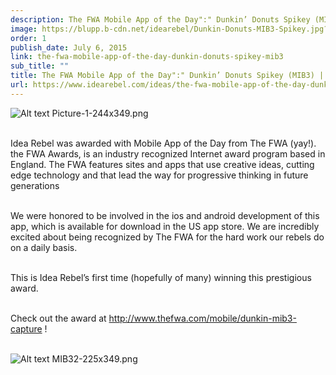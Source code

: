 ```yaml
---
description: The FWA Mobile App of the Day":" Dunkin’ Donuts Spikey (MIB3)
image: https://blupp.b-cdn.net/idearebel/Dunkin-Donuts-MIB3-Spikey.jpg?quality=80&width=800
order: 1
publish_date: July 6, 2015
link: the-fwa-mobile-app-of-the-day-dunkin-donuts-spikey-mib3
sub_title: ""
title: The FWA Mobile App of the Day":" Dunkin’ Donuts Spikey (MIB3) | Idea Rebel
url: https://www.idearebel.com/ideas/the-fwa-mobile-app-of-the-day-dunkin-donuts-spikey-mib3/
---
```

![Alt text](https://blupp.b-cdn.net/idearebel/Picture-1-244x349.png?quality=80&width=800?quality=80&width=800 "a title")
Picture-1-244x349.png

\
Idea Rebel was awarded with Mobile App of the Day from The FWA (yay!).  the FWA Awards, is an industry recognized Internet award program based in England. The FWA features sites and apps that use creative ideas, cutting edge technology and that lead the way for progressive thinking in future generations

\
We were honored to be involved in the ios and android development of this app, which is available for download in the US app store. We are incredibly excited about being recognized by The FWA for the hard work our rebels do on a daily basis.

\
This is Idea Rebel’s first time (hopefully of many) winning this prestigious award.

\
Check out the award at http://www.thefwa.com/mobile/dunkin-mib3-capture !

\
![Alt text](https://blupp.b-cdn.net/idearebel/MIB32-225x349.png?quality=80&width=800?quality=80&width=800 "a title")
MIB32-225x349.png
